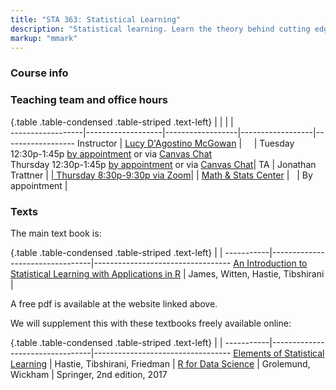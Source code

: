 ```yaml
---
title: "STA 363: Statistical Learning"
description: "Statistical learning. Learn the theory behind cutting edge statistical and machine learning techniques. Gain hands on experience with real data from a variety of disciplines. The course will focus on the statistical computing language R."
markup: "mmark"
---
```


### Course info

### Teaching team and office hours 

{.table .table-condensed .table-striped .text-left}
<span></span>     | <span></span>     | <span></span>    | <span></span>    |  <span></span>      
------------------|-------------------|------------------|------------------|------------------ 
Instructor        | [Lucy D'Agostino McGowan](http://lucymcgowan.com) | <a href="mailto:mcgowald@wfu.edu" title="email"><i class="fa fa-envelope"></i></a> &nbsp; <a href="https://github.com/LucyMcGowan" title="GitHub"><i class="fa fa-github"></i></a> &nbsp; <a href="https://twitter.com/LucyStats" title="Twitter"><i class="fa fa-twitter"></i></a> | Tuesday 12:30p-1:45p [by appointment](https://wakeforest.instructure.com/courses/18503/discussion_topics/76884) or via [Canvas Chat](https://wakeforest.instructure.com/courses/18503/external_tools/13) <br> Thursday 12:30p-1:45p [by appointment](https://wakeforest.instructure.com/courses/18503/discussion_topics/76884) or via [Canvas Chat](https://wakeforest.instructure.com/courses/18503/external_tools/13)| 
TA               | Jonathan Trattner | <a href="mailto:tratjd17@wfu.edu" title="email">| Thursday 8:30p-9:30p via [Zoom](https://wakeforest-university.zoom.us/j/99694884650?pwd=d3Z6MWZtNmxVNlRyK2pIc3dFU1JGdz09)|
                  | [Math & Stats Center](https://mathandstatscenter.wfu.edu/) | <a href="mailto:mathandstatscenter@wfu.edu" title="email"><i class="fa fa-envelope"></i></a> &nbsp; | By appointment | 
                  

### Texts

The main text book is: 

{.table .table-condensed .table-striped .text-left}
 <span></span>     | <span></span> | <span></span> 
-----------|---------------------------------|----------------------------------
[An Introduction to Statistical Learning with Applications in R](http://faculty.marshall.usc.edu/gareth-james/ISL/) | James, Witten, Hastie, Tibshirani | 

A free pdf is available at the website linked above.

We will supplement this with these textbooks freely available online:

{.table .table-condensed .table-striped .text-left}
 <span></span>     | <span></span> | <span></span> 
-----------|---------------------------------|----------------------------------
[Elements of Statistical Learning](https://web.stanford.edu/~hastie/ElemStatLearn/printings/ESLII_print12.pdf) | Hastie, Tibshirani, Friedman | 
[R for Data Science](http://r4ds.had.co.nz/) | Grolemund, Wickham | Springer, 2nd edition, 2017
